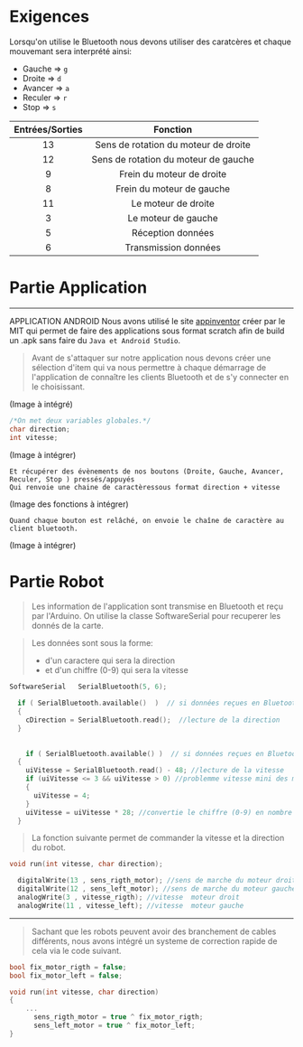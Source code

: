 # Exigences

Lorsqu'on utilise le Bluetooth nous devons utiliser des caratcères et chaque mouvemant sera interprété ainsi:
- Gauche => ```g```
- Droite => ```d```
- Avancer => ```a```
- Reculer => ```r```
- Stop => ```s```

| Entrées/Sorties  | Fonction  |
| :------------: | :------------: |
| 13 | Sens de rotation du moteur de droite |
| 12 | Sens de rotation du moteur de gauche |
| 9 | Frein du moteur de droite |
| 8| Frein du moteur de gauche |
| 11| Le moteur de droite |
| 3| Le moteur de gauche |
| 5 | Réception données |
| 6 | Transmission données |



# Partie Application
____
APPLICATION ANDROID 
Nous avons utilisé le site [appinventor](http://ai2.appinventor.mit.edu "appinventor") créer par le MIT qui permet de faire des applications sous format scratch afin de build un .apk sans faire du ```Java et Android Studio```.

> Avant de s'attaquer sur notre application nous devons créer une sélection d'item qui va nous permettre à chaque démarrage de l'application de connaître les clients Bluetooth et de s'y connecter en le choisissant.

(Image à intégré)

```c
/*On met deux variables globales.*/
char direction;
int vitesse;
```
(Image à intégrer)

``` 
Et récupérer des évènements de nos boutons (Droite, Gauche, Avancer, Reculer, Stop ) pressés/appuyés
Qui renvoie une chaine de caractèressous format direction + vitesse
```
(Image des fonctions à intégrer)
```
Quand chaque bouton est relâché, on envoie le chaîne de caractère au client bluetooth.
```
(Image à intégrer)

# Partie Robot

> Les information de l'application sont transmise en Bluetooth et reçu par l'Arduino.
On utilise la classe SoftwareSerial pour recuperer les donnés de la carte.

> Les données sont sous la forme:
> 	- d'un caractere qui sera la direction
> 	- et d'un chiffre (0-9) qui sera la vitesse

```c++
SoftwareSerial   SerialBluetooth(5, 6);
```
```c++
  if ( SerialBluetooth.available()  )  // si données reçues en Bluetooth
  {
    cDirection = SerialBluetooth.read();  //lecture de la direction
  }
  
  
    if ( SerialBluetooth.available() )  // si données reçues en Bluetooth
  {
    uiVitesse = SerialBluetooth.read() - 48; //lecture de la vitesse
    if (uiVitesse <= 3 && uiVitesse > 0) //problemme vitesse mini des moteurs
    {
      uiVitesse = 4;
    }
    uiVitesse = uiVitesse * 28; //convertie le chiffre (0-9) en nombre (0-255)
  }
```

> La fonction suivante permet de commander la vitesse et la direction du robot.
```c++
void run(int vitesse, char direction);
```
```c++
  digitalWrite(13 , sens_rigth_motor); //sens de marche du moteur droit
  digitalWrite(12 , sens_left_motor); //sens de marche du moteur gauche
  analogWrite(3 , vitesse_rigth); //vitesse  moteur droit
  analogWrite(11 , vitesse_left); //vitesse  moteur gauche
```
___
> Sachant que les robots peuvent avoir des branchement de cables différents, nous avons intégré un systeme de correction rapide de cela via le code suivant.

```c++
bool fix_motor_rigth = false;
bool fix_motor_left = false;

void run(int vitesse, char direction)
{
	...
      sens_rigth_motor = true ^ fix_motor_rigth;
      sens_left_motor = true ^ fix_motor_left;
}
```



